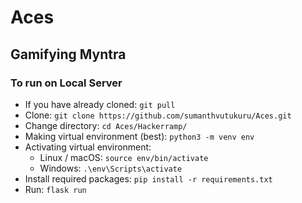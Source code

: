 # Aces

## Gamifying Myntra

### To run on Local Server
+ If you have already cloned: `git pull`
+ Clone: `git clone https://github.com/sumanthvutukuru/Aces.git`
+ Change directory: `cd Aces/Hackerramp/`
+ Making virtual environment (best): `python3 -m venv env`
+ Activating virtual environment:
  + Linux / macOS: `source env/bin/activate`
  + Windows: `.\env\Scripts\activate`
+ Install required packages: `pip install -r requirements.txt`
+ Run: `flask run`
